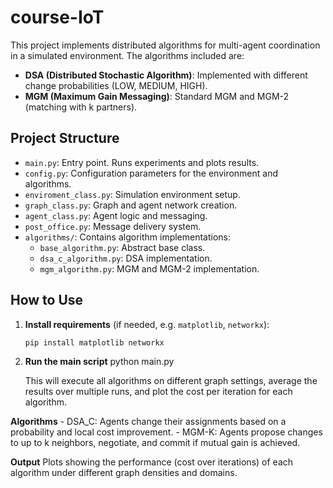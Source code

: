 # course-IoT

This project implements distributed algorithms for multi-agent coordination in a simulated environment. The algorithms included are:

- **DSA (Distributed Stochastic Algorithm)**: Implemented with different change probabilities (LOW, MEDIUM, HIGH).
- **MGM (Maximum Gain Messaging)**: Standard MGM and MGM-2 (matching with k partners).

## Project Structure

- `main.py`: Entry point. Runs experiments and plots results.
- `config.py`: Configuration parameters for the environment and algorithms.
- `enviroment_class.py`: Simulation environment setup.
- `graph_class.py`: Graph and agent network creation.
- `agent_class.py`: Agent logic and messaging.
- `post_office.py`: Message delivery system.
- `algorithms/`: Contains algorithm implementations:
  - `base_algorithm.py`: Abstract base class.
  - `dsa_c_algorithm.py`: DSA implementation.
  - `mgm_algorithm.py`: MGM and MGM-2 implementation.

## How to Use

1. **Install requirements** (if needed, e.g. `matplotlib`, `networkx`):
   ```sh
   pip install matplotlib networkx

2. **Run the main script**
    python main.py

    This will execute all algorithms on different graph settings, average the results over multiple runs, and plot the cost per iteration for each algorithm.

**Algorithms**
    - DSA_C: Agents change their assignments based on a probability and local cost improvement.
    - MGM-K: Agents propose changes to up to k neighbors, negotiate, and commit if mutual gain is achieved.
    
**Output**
    Plots showing the performance (cost over iterations) of each algorithm under different graph densities and domains.